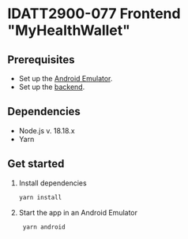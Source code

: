 # IDATT2900-077 Frontend "MyHealthWallet"
## Prerequisites

- Set up the [Android Emulator](https://docs.expo.dev/workflow/android-studio-emulator/).
- Set up the [backend](https://github.com/Maggi123/IDATT2900-077-Backend).

## Dependencies
- Node.js v. 18.18.x
- Yarn

## Get started

1. Install dependencies

   ```bash
   yarn install
   ```

2. Start the app in an Android Emulator

   ```bash
    yarn android
   ```
